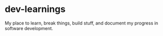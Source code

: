 # dev-learnings
My place to learn, break things, build stuff, and document my progress in software development.
